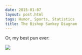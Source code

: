 ```yaml
---
date: 2015-01-07
layout: post.html
tags: Humor, Sports, Statistics
title: The Bishop Sankey Diagram
---
```


<p>Or, my best pun ever:</p>

<img src="/files/bishop-sankey-diagram.png" class="img-responsive">
